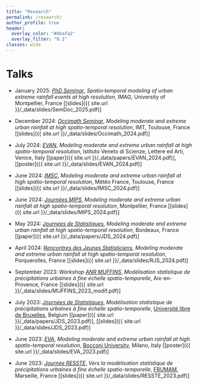 ```yaml
---
title: "Research"
permalink: /research/
author_profile: true
header:
  overlay_color: "#4bafa2"
  overlay_filter: "0.1"
classes: wide
---
```


# Talks

- January 2025: [*PhD Seminar*](https://imag.umontpellier.fr/?page_id=625&idsem=596), *Spatio‑temporal modeling of urban extreme rainfall events at high resolution*, IMAG, University of Montpellier, France \[[slides]({{ site.url }}/_data/slides/SemDoc_2025.pdf)\]

- December 2024: [*Occimath Seminar*](https://indico.math.cnrs.fr/event/13025/), *Modeling moderate and extreme urban rainfall at high spatio-temporal resolution*, IMT, Toulouse, France \[[slides]({{ site.url }}/_data/slides/Occimath_2024.pdf)\]

- July 2024: [*EVAN*](https://www.istitutoveneto.it/evan2024), *Modeling moderate and extreme urban rainfall at high spatio-temporal resolution*, Istituto Veneto di Scienze, Lettere ed Arti, Venice, Italy \[[paper]({{ site.url }}/_data/papers/EVAN_2024.pdf)\], \[[poster]({{ site.url }}/_data/slides/EVAN_2024.pdf)\] 

- June 2024: [*IMSC*](https://jds2024.sciencesconf.org/), *Modeling moderate and extreme urban rainfall at high spatio-temporal resolution*, Météo France, Toulouse, France \[[slides]({{ site.url }}/_data/slides/IMSC_2024.pdf)\]

- June 2024: [*Journées MIPS*](https://jds2024.sciencesconf.org/), *Modeling moderate and extreme urban rainfall at
high spatio-temporal resolution*, Montpellier, France \[[slides]({{ site.url }}/_data/slides/MIPS_2024.pdf)\]

- May 2024: [*Journées de Statistiques*](https://jds2024.sciencesconf.org/), *Modeling moderate and extreme urban rainfall at
high spatio-temporal resolution*, Bordeaux, France \[[paper]({{ site.url }}/_data/papers/JDS_2024.pdf)\]

- April 2024: [*Rencontres des Jeunes Statisticiens*](https://rjs2024.sciencesconf.org/), *Modeling moderate and extreme urban rainfall at
high spatio-temporal resolution*, Porquerolles, France \[[slides]({{ site.url }}/_data/slides/RJS_2024.pdf)\]

- September 2023: *Workshop* [*ANR MUFFINS*](https://anr.fr/Projet-ANR-21-CE04-0021), *Modélisation statistique de précipitations urbaines à fine échelle spatio-temporelle*, Aix-en-Provence, France \[[slides]({{ site.url }}/_data/slides/MUFFINS_2023_modif.pdf)\]

- July 2023: [*Journées de Statistiques*](https://jds2023.sciencesconf.org/), *Modélisation statistique de précipitations urbaines à fine échelle spatio-temporelle*, [Université libre de Bruxelles](https://www.ulb.be/), Belgium \[[paper]({{ site.url }}/_data/papers/JDS_2023.pdf)\], \[[slides]({{ site.url }}/_data/slides/JDS_2023.pdf)\]

- June 2023: [*EVA*](https://dec.unibocconi.eu/research/extreme-value-analysis-eva-2023), *Modeling moderate and extreme urban rainfall at
high spatio-temporal resolution*, [Bocconi University](https://www.unibocconi.eu/), Milano, Italy \[[poster]({{ site.url }}/_data/slides/EVA_2023.pdf)\]

- June 2023: [*Journée RESSTE*](https://reseau-resste.mathnum.inrae.fr/node/28), *Vers la modélisation statistique de précipitations urbaines à fine échelle spatio-temporelle*, [FRUMAM](https://frumam.cnrs-mrs.fr/presentation/), Marseille, France \[[slides]({{ site.url }}/_data/slides/RESSTE_2023.pdf)\]






